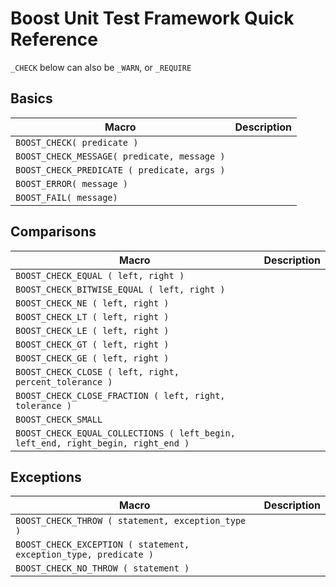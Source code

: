 # Boost Unit Test Framework Quick Reference

`_CHECK` below can also be `_WARN`, or `_REQUIRE`

## Basics
Macro | Description
--- | ---
`BOOST_CHECK( predicate )` | 
`BOOST_CHECK_MESSAGE( predicate, message )` | 
`BOOST_CHECK_PREDICATE ( predicate, args )` | 
`BOOST_ERROR( message )` | 
`BOOST_FAIL( message)` | 

## Comparisons
Macro | Description
--- | ---
`BOOST_CHECK_EQUAL ( left, right )` | 
`BOOST_CHECK_BITWISE_EQUAL ( left, right )` | 
`BOOST_CHECK_NE ( left, right )` | 
`BOOST_CHECK_LT ( left, right )` | 
`BOOST_CHECK_LE ( left, right )` | 
`BOOST_CHECK_GT ( left, right )` | 
`BOOST_CHECK_GE ( left, right )` | 
`BOOST_CHECK_CLOSE ( left, right, percent_tolerance )` | 
`BOOST_CHECK_CLOSE_FRACTION ( left, right, tolerance )` | 
`BOOST_CHECK_SMALL` | 
`BOOST_CHECK_EQUAL_COLLECTIONS ( left_begin, left_end, right_begin, right_end )` | 

## Exceptions
Macro | Description
--- | ---
`BOOST_CHECK_THROW ( statement, exception_type )` | 
`BOOST_CHECK_EXCEPTION ( statement, exception_type, predicate )` | 
`BOOST_CHECK_NO_THROW ( statement )` | 
